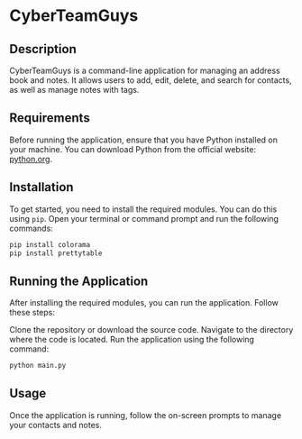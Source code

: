 # CyberTeamGuys

## Description
CyberTeamGuys is a command-line application for managing an address book and notes. It allows users to add, edit, delete, and search for contacts, as well as manage notes with tags.

## Requirements
Before running the application, ensure that you have Python installed on your machine. You can download Python from the official website: [python.org](https://www.python.org/downloads/).

## Installation
To get started, you need to install the required modules. You can do this using `pip`. Open your terminal or command prompt and run the following commands:

```bash
pip install colorama
pip install prettytable
```

## Running the Application
After installing the required modules, you can run the application. Follow these steps:

Clone the repository or download the source code.
Navigate to the directory where the code is located.
Run the application using the following command:

```bash
python main.py
```

## Usage
Once the application is running, follow the on-screen prompts to manage your contacts and notes.
